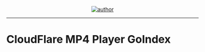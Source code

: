 <p align="center">
<a href="https://github.com/kiprox"><img alt="author" src="https://img.shields.io/badge/author-kiprox-red"/></a>
</p>

---
# CloudFlare MP4 Player GoIndex
